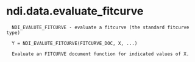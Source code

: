 # ndi.data.evaluate_fitcurve

```
  NDI_EVALUTE_FITCURVE - evaluate a fitcurve (the standard fitcurve type)
  
  Y = NDI_EVALUTE_FITCURVE(FITCURVE_DOC, X, ...)
 
  Evaluate an FITCURVE document function for indicated values of X.

```
